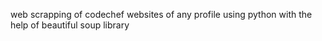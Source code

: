 web scrapping of codechef websites of any profile using python with the help of beautiful soup library   
